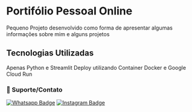 # Portifólio Pessoal Online

Pequeno Projeto desenvolvido como forma de apresentar algumas informações sobre mim e alguns projetos

## Tecnologias Utilizadas
Apenas Python e Streamlit
Deploy utilizando Container Docker e Google Cloud Run


### 🤝 Suporte/Contato
[![Whatsapp Badge](https://img.shields.io/badge/WhatsApp-25D366?style=for-the-badge&logo=whatsapp&logoColor=white)](https://wa.me/5511947747178)
[![Instagram Badge](https://img.shields.io/badge/Instagram-E4405F?style=for-the-badge&logo=instagram&logoColor=white)](https://www.instagram.com/pyhelpbr/)